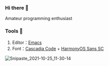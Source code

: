 ### Hi there 👋

Amateur programming enthusiast

### Tools 🔧

1. Editor：[Emacs](https://www.gnu.org/software/emacs/)
2. Font：[Cascadia Code](https://github.com/microsoft/cascadia-code) + [HarmonyOS Sans SC](https://gitee.com/openharmony)

![Snipaste_2021-10-25_11-30-14](https://user-images.githubusercontent.com/16950305/138630621-f340bef3-b474-41de-9d36-3d946777e132.png)
